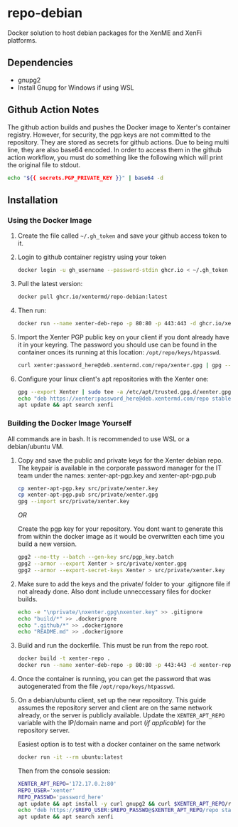# repo-debian

Docker solution to host debian packages for the XenME and XenFi platforms.

## Dependencies

- gnupg2
- Install Gnupg for Windows if using WSL

## Github Action Notes

The github action builds and pushes the Docker image to Xenter's container registry. However, for security, the pgp keys are not committed to the repository. They are stored as secrets for github actions. Due to being multi line, they are also base64 encoded. In order to access them in the github action workflow, you must do something like the following which will print the original file to stdout.

```bash
echo "${{ secrets.PGP_PRIVATE_KEY }}" | base64 -d
```

## Installation

### Using the Docker Image

1. Create the file called `~/.gh_token` and save your github access token to it.

2. Login to github container registry using your token

    ```bash
    docker login -u gh_username --password-stdin ghcr.io < ~/.gh_token
    ```

3. Pull the latest version:

    ```bash
    docker pull ghcr.io/xentermd/repo-debian:latest
    ```

4. Then run:

    ```bash
    docker run --name xenter-deb-repo -p 80:80 -p 443:443 -d ghcr.io/xentermd/repo-debian:latest
    ```

5. Import the Xenter PGP public key on your client if you dont already have it in your keyring. The password you should use can be found in the container onces its running at this location: `/opt/repo/keys/htpasswd`.

    ```bash
    curl xenter:password_here@deb.xentermd.com/repo/xenter.gpg | gpg --import
    ```

6. Configure your linux client's apt repositories with the Xenter one:

    ```bash
    gpg --export Xenter | sudo tee -a /etc/apt/trusted.gpg.d/xenter.gpg > /dev/null
    echo "deb https://xenter:password_here@deb.xentermd.com/repo stable main" > /etc/apt/sources.list.d/xenter.list
    apt update && apt search xenfi
    ```

### Building the Docker Image Yourself

All commands are in bash. It is recommended to use WSL or a debian/ubuntu VM.

1. Copy and save the public and private keys for the Xenter debian repo. The keypair is available in the corporate password manager for the IT team under the names: xenter-apt-pgp.key and xenter-apt-pgp.pub

    ```bash
    cp xenter-apt-pgp.key src/private/xenter.key
    cp xenter-apt-pgp.pub src/private/xenter.gpg
    gpg --import src/private/xenter.key
    ```

    *OR*

    Create the pgp key for your repository. You dont want to generate this from within the docker image as it would be overwritten each time you build a new version.

    ```bash
    gpg2 --no-tty --batch --gen-key src/pgp_key.batch
    gpg2 --armor --export Xenter > src/private/xenter.gpg
    gpg2 --armor --export-secret-keys Xenter > src/private/xenter.key
    ```

2. Make sure to add the keys and the private/ folder to your .gitignore file if not already done. Also dont include unneccessary files for docker builds.

    ```bash
    echo -e "\nprivate/\nxenter.gpg\nxenter.key" >> .gitignore
    echo "build/*" >> .dockerignore
    echo ".github/*" >> .dockerignore
    echo "README.md" >> .dockerignore
    ```

3. Build and run the dockerfile. This must be run from the repo root.

    ```bash
    docker build -t xenter-repo .
    docker run --name xenter-deb-repo -p 80:80 -p 443:443 -d xenter-repo
    ```

4. Once the container is running, you can get the password that was autogenerated from the file `/opt/repo/keys/htpasswd`.

5. On a debian/ubuntu client, set up the new repository. This guide assumes the repository server and client are on the same network already, or the server is publicly available. Update the `XENTER_APT_REPO` variable with the IP/domain name and port (*if applicable*) for the repository server.

    Easiest option is to test with a docker container on the same network

    ```bash
    docker run -it --rm ubuntu:latest
    ```

    Then from the console session:

    ```bash
    XENTER_APT_REPO='172.17.0.2:80'
    REPO_USER='xenter'
    REPO_PASSWD='password_here'
    apt update && apt install -y curl gnupg2 && curl $XENTER_APT_REPO/repo/xenter.gpg | gpg --dearmor > /etc/apt/trusted.gpg.d/xenter.gpg
    echo "deb https://$REPO_USER:$REPO_PASSWD@$XENTER_APT_REPO/repo stable main" > /etc/apt/sources.list.d/xenter.list
    apt update && apt search xenfi
    ```
